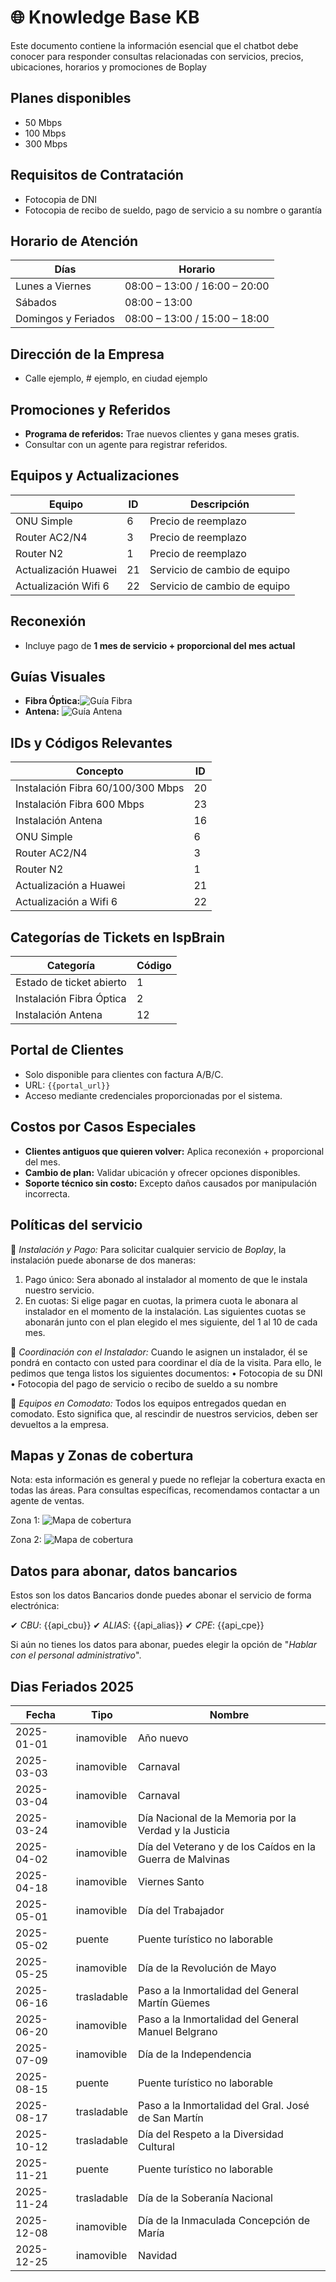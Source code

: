 # 🌐 Knowledge Base KB

Este documento contiene la información esencial que el chatbot debe conocer para responder consultas relacionadas con servicios, precios, ubicaciones, horarios y promociones de Boplay

## Planes disponibles

- 50 Mbps
- 100 Mbps
- 300 Mbps

## Requisitos de Contratación

- Fotocopia de DNI
- Fotocopia de recibo de sueldo, pago de servicio a su nombre o garantía

## Horario de Atención

| Días               | Horario                         |
| ------------------- | ------------------------------- |
| Lunes a Viernes     | 08:00 – 13:00 / 16:00 – 20:00 |
| Sábados            | 08:00 – 13:00                  |
| Domingos y Feriados | 08:00 – 13:00 / 15:00 – 18:00 |

## Dirección de la Empresa

- Calle ejemplo, # ejemplo, en ciudad ejemplo

## Promociones y Referidos

- **Programa de referidos:** Trae nuevos clientes y gana meses gratis.
- Consultar con un agente para registrar referidos.

## Equipos y Actualizaciones

| Equipo                | ID | Descripción                 |
| --------------------- | -- | ---------------------------- |
| ONU Simple            | 6  | Precio de reemplazo          |
| Router AC2/N4         | 3  | Precio de reemplazo          |
| Router N2             | 1  | Precio de reemplazo          |
| Actualización Huawei | 21 | Servicio de cambio de equipo |
| Actualización Wifi 6 | 22 | Servicio de cambio de equipo |

## Reconexión

- Incluye pago de **1 mes de servicio + proporcional del mes actual**

## Guías Visuales

- **Fibra Óptica:**![Guía Fibra](https://imagen.jpeg)
- **Antena:**
  ![Guía Antena](https://imagen_2.jpeg)

## IDs y Códigos Relevantes

| Concepto                           | ID |
| ---------------------------------- | -- |
| Instalación Fibra 60/100/300 Mbps | 20 |
| Instalación Fibra 600 Mbps        | 23 |
| Instalación Antena                | 16 |
| ONU Simple                         | 6  |
| Router AC2/N4                      | 3  |
| Router N2                          | 1  |
| Actualización a Huawei            | 21 |
| Actualización a Wifi 6            | 22 |

## Categorías de Tickets en IspBrain

| Categoría                 | Código |
| -------------------------- | ------- |
| Estado de ticket abierto   | 1       |
| Instalación Fibra Óptica | 2       |
| Instalación Antena        | 12      |

## Portal de Clientes

- Solo disponible para clientes con factura A/B/C.
- URL: `{{portal_url}}`
- Acceso mediante credenciales proporcionadas por el sistema.

## Costos por Casos Especiales

- **Clientes antiguos que quieren volver:** Aplica reconexión + proporcional del mes.
- **Cambio de plan:** Validar ubicación y ofrecer opciones disponibles.
- **Soporte técnico sin costo:** Excepto daños causados por manipulación incorrecta.

## Políticas del servicio

🔹 *Instalación y Pago:* Para solicitar cualquier servicio de *Boplay*, la instalación puede abonarse de dos maneras:

1. Pago único: Sera abonado al instalador al momento de que le instala nuestro servicio.
2. En cuotas: Si elige pagar en cuotas, la primera cuota le abonara al instalador en el momento de la instalación. Las siguientes cuotas se abonarán junto con el plan elegido el mes siguiente, del 1 al 10 de cada mes.

🔹 *Coordinación con el Instalador:* Cuando le asignen un instalador, él se pondrá en contacto con usted para coordinar el día de la visita. Para ello, le pedimos que tenga listos los siguientes documentos:
• Fotocopia de su DNI
• Fotocopia del pago de servicio o recibo de sueldo a su nombre

🔸 *Equipos en Comodato:* Todos los equipos entregados quedan en comodato. Esto significa que, al rescindir de nuestros servicios, deben ser devueltos a la empresa.

## Mapas y Zonas de cobertura

Nota: esta información es general y puede no reflejar la cobertura exacta en todas las áreas. Para consultas específicas, recomendamos contactar a un agente de ventas.

Zona 1:
![Mapa de cobertura](https://mapa_1.png)

Zona 2:
![Mapa de cobertura](https://mapa_2.png)

## Datos para abonar, datos bancarios

Estos son los datos Bancarios donde puedes abonar el servicio de forma electrónica:

✔ *CBU*: {{api_cbu}}
✔ *ALIAS*: {{api_alias}}
✔ *CPE*: {{api_cpe}}

Si aún no tienes los datos para abonar, puedes elegir la opción de "*Hablar con el personal administrativo*".

## Dias Feriados 2025

| Fecha      | Tipo        | Nombre                                                      |
| ---------- | ----------- | ----------------------------------------------------------- |
| 2025-01-01 | inamovible  | Año nuevo                                                  |
| 2025-03-03 | inamovible  | Carnaval                                                    |
| 2025-03-04 | inamovible  | Carnaval                                                    |
| 2025-03-24 | inamovible  | Día Nacional de la Memoria por la Verdad y la Justicia     |
| 2025-04-02 | inamovible  | Día del Veterano y de los Caídos en la Guerra de Malvinas |
| 2025-04-18 | inamovible  | Viernes Santo                                               |
| 2025-05-01 | inamovible  | Día del Trabajador                                         |
| 2025-05-02 | puente      | Puente turístico no laborable                              |
| 2025-05-25 | inamovible  | Día de la Revolución de Mayo                              |
| 2025-06-16 | trasladable | Paso a la Inmortalidad del General Martín Güemes          |
| 2025-06-20 | inamovible  | Paso a la Inmortalidad del General Manuel Belgrano          |
| 2025-07-09 | inamovible  | Día de la Independencia                                    |
| 2025-08-15 | puente      | Puente turístico no laborable                              |
| 2025-08-17 | trasladable | Paso a la Inmortalidad del Gral. José de San Martín       |
| 2025-10-12 | trasladable | Día del Respeto a la Diversidad Cultural                   |
| 2025-11-21 | puente      | Puente turístico no laborable                              |
| 2025-11-24 | trasladable | Día de la Soberanía Nacional                              |
| 2025-12-08 | inamovible  | Día de la Inmaculada Concepción de María                 |
| 2025-12-25 | inamovible  | Navidad                                                     |
